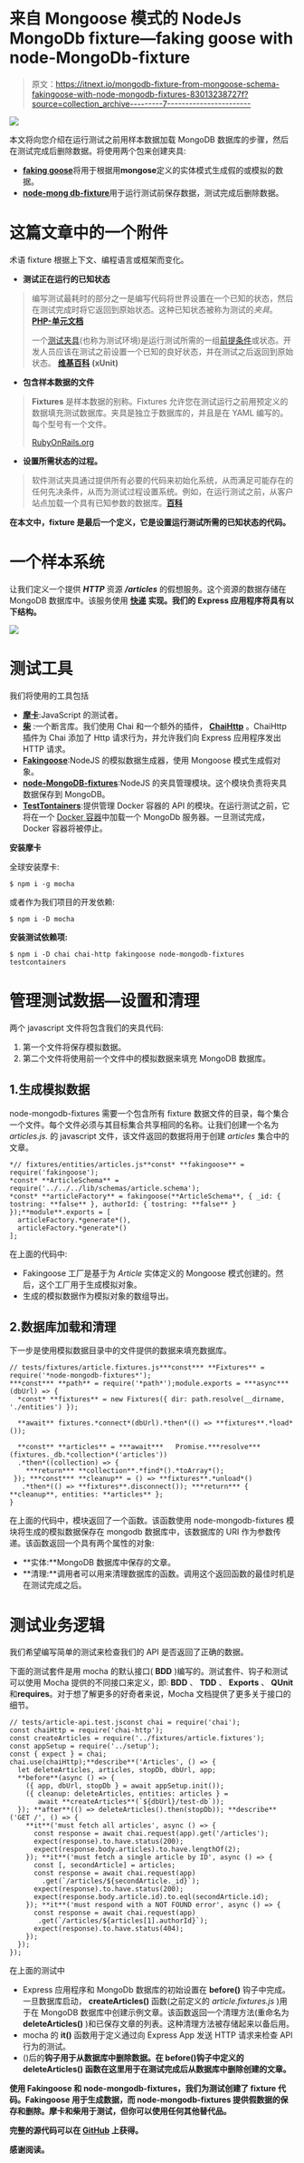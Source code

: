 # 来自 Mongoose 模式的 NodeJs MongoDb fixture—faking goose with node-MongoDb-fixture

> 原文：<https://itnext.io/mongodb-fixture-from-mongoose-schema-fakingoose-with-node-mongodb-fixtures-83013238727f?source=collection_archive---------7----------------------->

![](img/8a30cdfede99dab371fe7a39abb56c11.png)

本文将向您介绍在运行测试之前用样本数据加载 MongoDB 数据库的步骤，然后在测试完成后删除数据。将使用两个包来创建夹具:

*   [**faking goose**](https://www.npmjs.com/package/fakingoose)将用于根据用**mongose**定义的实体模式生成假的或模拟的数据。
*   [**node-mong db-fixture**](https://github.com/cdimascio/node-mongodb-fixtures#readme)用于运行测试前保存数据，测试完成后删除数据。

# 这篇文章中的一个附件

术语 fixture 根据上下文、编程语言或框架而变化。

*   **测试正在运行的已知状态**

> 编写测试最耗时的部分之一是编写代码将世界设置在一个已知的状态，然后在测试完成时将它返回到原始状态。这种已知状态被称为测试的*夹具*。
> [**PHP-单元文档**](https://phpunit.readthedocs.io/en/8.3/fixtures.html)
> 
> 一个[测试夹具](https://en.wikipedia.org/wiki/Test_fixture)(也称为测试环境)是运行测试所需的一组[前提条件](https://en.wikipedia.org/wiki/Precondition)或状态。开发人员应该在测试之前设置一个已知的良好状态，并在测试之后返回到原始状态。
> [**维基百科**](https://en.wikipedia.org/wiki/XUnit#Test_fixtures) **(xUnit)**

*   **包含样本数据的文件**

> **Fixtures** 是样本数据的别称。Fixtures 允许您在测试运行之前用预定义的数据填充测试数据库。夹具是独立于数据库的，并且是在 YAML 编写的。每个型号有一个文件。
> 
> [RubyOnRails.org](https://guides.rubyonrails.org/testing.html#the-low-down-on-fixtures)

*   **设置所需状态的过程。**

> 软件测试夹具通过提供所有必要的代码来初始化系统，从而满足可能存在的任何先决条件，从而为测试过程设置系统。例如，在运行测试之前，从客户站点加载一个具有已知参数的数据库。[**百科**](https://en.wikipedia.org/wiki/Test_fixture#Software)

**在本文中，fixture 是最后一个定义，它是设置运行测试所需的已知状态的代码。**

# 一个样本系统

让我们定义一个提供 ***HTTP*** 资源 ***/articles*** 的假想服务。这个资源的数据存储在 MongoDB 数据库中。该服务使用 [**快递**](https://expressjs.com/) **实现。我们的 Express 应用程序将具有以下结构。**

![](img/9ac7dd75a039983c9315e11bbb550819.png)

# 测试工具

我们将使用的工具包括

*   [**摩卡**](https://mochajs.org/):JavaScript 的测试者。
*   [**柴**](http://chaijs.com/) :一个断言库。我们使用 Chai 和一个额外的插件， [**ChaiHttp**](https://www.chaijs.com/plugins/chai-http/) 。ChaiHttp 插件为 Chai 添加了 Http 请求行为，并允许我们向 Express 应用程序发出 HTTP 请求。
*   [**Fakingoose**](https://www.npmjs.com/package/fakingoose):NodeJS 的模拟数据生成器，使用 Mongoose 模式生成假对象。
*   [**node-MongoDB-fixtures**](https://github.com/cdimascio/node-mongodb-fixtures#readme):NodeJS 的夹具管理模块。这个模块负责将夹具数据保存到 MongoDB。
*   [**TestTontainers**](https://github.com/testcontainers/testcontainers-node):提供管理 Docker 容器的 API 的模块。在运行测试之前，它将在一个 [Docker 容器](https://www.docker.com/resources/what-container)中加载一个 MongoDb 服务器。一旦测试完成，Docker 容器将被停止。

**安装摩卡**

全球安装摩卡:

```
$ npm i -g mocha
```

或者作为我们项目的开发依赖:

```
$ npm i -D mocha
```

**安装测试依赖项:**

```
$ npm i -D chai chai-http fakingoose node-mongodb-fixtures testcontainers
```

# 管理测试数据—设置和清理

两个 javascript 文件将包含我们的夹具代码:

1.  第一个文件将保存模拟数据。
2.  第二个文件将使用前一个文件中的模拟数据来填充 MongoDB 数据库。

## 1.生成模拟数据

node-mongodb-fixtures 需要一个包含所有 fixture 数据文件的目录，每个集合一个文件。每个文件必须与其目标集合共享相同的名称。让我们创建一个名为 *articles.js.* 的 javascript 文件，该文件返回的数据将用于创建 *articles* 集合中的文章。

```
*// fixtures/entities/articles.js**const* **fakingoose** = require('fakingoose');
*const* **ArticleSchema** = require('../../../lib/schemas/article.schema');
*const* **articleFactory** = fakingoose(**ArticleSchema**, { _id: { tostring: **false** }, authorId: { tostring: **false** } });**module**.exports = [
  articleFactory.*generate*(),
  articleFactory.*generate*()
];
```

在上面的代码中:

*   Fakingoose 工厂是基于为 *Article* 实体定义的 Mongoose 模式创建的。然后，这个工厂用于生成模拟对象。
*   生成的模拟数据作为模拟对象的数组导出。

## 2.数据库加载和清理

下一步是使用模拟数据目录中的文件提供的数据来填充数据库。

```
// tests/fixtures/article.fixtures.js***const*** **Fixtures** = require('*node-mongodb-fixtures*');
***const*** **path** = require('*path*');module.exports = ***async*** (dbUrl) => {
  *const* **fixtures** = new Fixtures({ dir: path.resolve(__dirname, './entities') });

  **await** fixtures.*connect*(dbUrl).*then*(() => **fixtures**.*load*());  

  **const** **articles** = ***await***   Promise.***resolve***(fixtures._db.*collection*('articles'))
  .*then*((collection) => {
    ***return*** **collection**.*find*().*toArray*();
 }); ***const*** **cleanup** = () => **fixtures**.*unload*()
   .*then*(() => **fixtures**.disconnect()); ***return*** { **cleanup**, entities: **articles** };
}
```

在上面的代码中，模块返回了一个函数。该函数使用 node-mongodb-fixtures 模块将生成的模拟数据保存在 mongodb 数据库中，该数据库的 URI 作为参数传递。该函数返回一个具有两个属性的对象:

*   **实体:**MongoDB 数据库中保存的文章。
*   **清理:**调用者可以用来清理数据库的函数。调用这个返回函数的最佳时机是在测试完成之后。

# 测试业务逻辑

我们希望编写简单的测试来检查我们的 API 是否返回了正确的数据。

下面的测试套件是用 mocha 的默认接口( **BDD** )编写的。测试套件、钩子和测试可以使用 Mocha 提供的不同接口来定义，即: **BDD** 、 **TDD** 、 **Exports** 、 **QUnit** 和**requires**。对于想了解更多的好奇者来说，Mocha 文档提供了更多关于接口的细节。

```
// tests/article-api.test.jsconst chai = require('chai');
const chaiHttp = require('chai-http');
const createArticles = require('../fixtures/article.fixtures');
const appSetup = require('../setup');
const { expect } = chai;
chai.use(chaiHttp);**describe**('Articles', () => {
  let deleteArticles, articles, stopDb, dbUrl, app;
  **before**(async () => {
    ({ app, dbUrl, stopDb } = await appSetup.init());
    ({ cleanup: deleteArticles, entities: articles } =
       await **createArticles**(`${dbUrl}/test-db`));
  }); **after**(() => deleteArticles().then(stopDb)); **describe**('GET /', () => {
    **it**('must fetch all articles', async () => {
      const response = await chai.request(app).get('/articles');
      expect(response).to.have.status(200);
      expect(response.body.articles).to.have.lengthOf(2);
    }); **it**('must fetch a single article by ID', async () => {
      const [, secondArticle] = articles;
      const response = await chai.request(app)
        .get(`/articles/${secondArticle._id}`);
      expect(response).to.have.status(200); 
      expect(response.body.article.id).to.eql(secondArticle.id);
    }); **it**('must respond with a NOT FOUND error', async () => {
      const response = await chai.request(app)
       .get(`/articles/${articles[1].authorId}`);
      expect(response).to.have.status(404);
    });
  });
});
```

在上面的测试中

*   Express 应用程序和 MongoDb 数据库的初始设置在 **before()** 钩子中完成。一旦数据库启动， **createArticles()** 函数(之前定义的 *article.fixtures.js* )用于在 MongoDB 数据库中创建示例文章。该函数返回一个清理方法(重命名为 **deleteArticles()** )和已保存文章的列表。这种清理方法被存储起来以备后用。
*   mocha 的 **it()** 函数用于定义通过向 Express App 发送 HTTP 请求来检查 API 行为的测试。
*   ()后的**钩子用于从数据库中删除数据。在 before()钩子中定义的 **deleteArticles()** 函数在这里用于在测试完成后从数据库中删除创建的文章。**

**使用 Fakingoose 和 node-mongodb-fixtures，我们为测试创建了 fixture 代码。Fakingoose 用于生成数据，而 node-mongodb-fixtures 提供假数据的保存和删除。摩卡和柴用于测试，但你可以使用任何其他替代品。**

**完整的源代码可以在 [GitHub](https://github.com/faboulaws/blog-source-code/tree/master/fixtures-tutorial--fakingoose-with-node-mongodb-fixtures) 上获得。**

**感谢阅读。**
